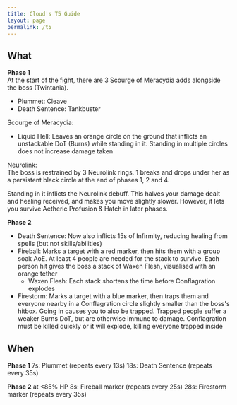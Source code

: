 ```yaml
---
title: Cloud's T5 Guide
layout: page
permalink: /t5
---
```


## What

**Phase 1**\
At the start of the fight, there are 3 Scourge of Meracydia adds alongside the boss (Twintania).

- Plummet: Cleave
- Death Sentence: Tankbuster

Scourge of Meracydia:

- Liquid Hell: Leaves an orange circle on the ground that inflicts an unstackable DoT (Burns) while standing in it. Standing in multiple circles does not increase damage taken

Neurolink:\
The boss is restrained by 3 Neurolink rings. 1 breaks and drops under her as a persistent black circle at the end of phases 1, 2 and 4.

Standing in it inflicts the Neurolink debuff. This halves your damage dealt and healing received, and makes you move slightly slower. However, it lets you survive Aetheric Profusion & Hatch in later phases.

**Phase 2**

- Death Sentence: Now also inflicts 15s of Infirmity, reducing healing from spells (but not skills/abilities)
- Fireball: Marks a target with a red marker, then hits them with a group soak AoE. At least 4 people are needed for the stack to survive. Each person hit gives the boss a stack of Waxen Flesh, visualised with an orange tether
  - Waxen Flesh: Each stack shortens the time before Conflagration explodes
- Firestorm: Marks a target with a blue marker, then traps them and everyone nearby in a Conflagration circle slightly smaller than the boss's hitbox. Going in causes you to also be trapped. Trapped people suffer a weaker Burns DoT, but are otherwise immune to damage. Conflagration must be killed quickly or it will explode, killing everyone trapped inside

## When

**Phase 1**
7s: Plummet (repeats every 13s)
18s: Death Sentence (repeats every 35s)

**Phase 2** at <85% HP
8s: Fireball marker (repeats every 25s)
28s: Firestorm marker (repeats every 35s)

